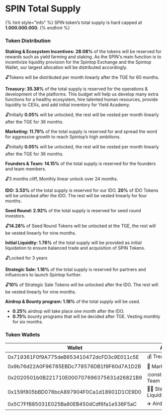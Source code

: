 # SPIN Total Supply

{% hint style="info" %}
SPIN token’s total supply is hard capped at **1.000.000.000.**
{% endhint %}

### **Token Distribution**

**Staking & Ecosystem Incentives:** **28.08%** of the tokens will be reserved for rewards such as yield farming and staking. As the SPIN's main function is to incentivize liquidity provision for the Spintop Exchange and the Spintop Wallet, our largest allocation will be distributed accordingly.&#x20;

:unlock:Tokens will be distributed per month linearly after the TGE for 60 months.&#x20;

**Treasury: 35.38%** of the total supply is reserved for the operations & development of the platforms. This budget will help us develop many extra functions for a healthy ecosystem, hire talented human resources, provide liquidity to CEXs, and add initial inventory for Yield Academy.&#x20;

:unlock:Initially **0.05%** will be unlocked, the rest will be vested per month linearly after the TGE for 36 months.

**Marketing: 11.79%** of the total supply is reserved for and spread the word for aggressive growth to reach Spintop’s high ambitions.&#x20;

:unlock:Initially **0.05%** will be unlocked, the rest will be vested per month linearly after the TGE for 36 months.

**Founders & Team: 14.15%** of the total supply is reserved for the founders and team members.&#x20;

:unlock:3 months cliff, Monthly linear unlock over 24 months.

**IDO: 3.53%** of the total supply is reserved for our IDO. **20%** of IDO Tokens will be unlocked after the IDO. The rest will be vested linearly for four months.

**Seed Round: 2.92%** of the total supply is reserved for seed round investors.&#x20;

:unlock:**14.28%** of Seed Round Tokens will be unlocked at the TGE, the rest will be vested linearly for nine months.

**Initial Liquidity: 1.76%** of the total supply will be provided as initial liquidation to ensure balanced trade and acquisition of SPIN Tokens.&#x20;

:unlock:Locked for 3 years

**Strategic Sale: 1.18%** of the total supply is reserved for partners and influencers to launch Spintop further.&#x20;

:unlock:**10%** of Strategic Sale Tokens will be unlocked after the IDO. The rest will be vested linearly for nine months.

**Airdrop & Bounty program: 1.18%** of the total supply will be used.

* **0.25%** airdrop will take place one month after the IDO.
* **0.75%** bounty programs that will be decided after TGE. Vesting monthly for six months.

### Token Wallets

| Wallet                                     | Allocation                            |
| ------------------------------------------ | ------------------------------------- |
| 0x719361F0f9A775deB653410472dcFD3c9E011c5E | :moneybag: Treasury                   |
| 0x9b76d22A0F96785EBDc778576DB1f9F60d7A1D2B | :loudspeaker: Marketing               |
| 0x2020501b0B221710E000707696375631d26821B9 | :construction\_worker: Team           |
| 0x159f805bBD076bcA897904F0Ca1d18901D1CE9D0 | :farmer: Staking & Liquidity Farming  |
| 0x5C7FfB85031E025Ba80EB450dCdf6fa1e536F5aC | :airplane: Airdrop & Bounty           |

